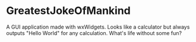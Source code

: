 # GreatestJokeOfMankind
A GUI application made with wxWidgets. Looks like a calculator but always outputs "Hello World" for any calculation. What's life without some fun?
